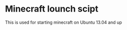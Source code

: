 Minecraft lounch scipt
======================

This is used for starting minecraft on Ubuntu 13.04 and up
